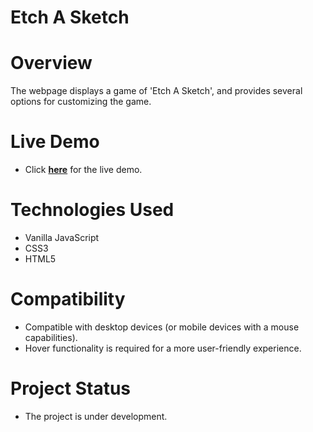 # Etch A Sketch

# Overview

The webpage displays a game of 'Etch A Sketch', and provides several options for customizing the game.

# Live Demo
- Click **[here](https://harirathod.github.io/etch-a-sketch/)** for the live demo.

# Technologies Used
- Vanilla JavaScript
- CSS3
- HTML5

# Compatibility
- Compatible with desktop devices (or mobile devices with a mouse capabilities).
- Hover functionality is required for a more user-friendly experience.

# Project Status
- The project is under development.
